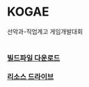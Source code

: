 # KOGAE
선악과-직업계고 게임개발대회
<br>
<br>
<h3><a href="https://github.com/1pomegranate1/KOGAE/releases" target="_blank">빌드파일 다운로드</a>
  <br>
  <br>
  <a href="https://drive.google.com/drive/folders/13K4U9ecsR-56KuqSjOr-kPmknVCbC6-t?usp=drive_link" target="_blank">리소스 드라이브</a></h3>
